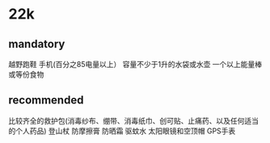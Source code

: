 # 22k
## mandatory
越野跑鞋
手机(百分之85电量以上）
容量不少于1升的水袋或水壶
一个以上能量棒或等份食物

## recommended
比较齐全的救护包(消毒纱布、绷带、消毒纸巾、创可贴、止痛药、以及任何适当的个人药品)
登山杖
防摩擦膏
防晒霜
驱蚊水
太阳眼镜和空顶帽
GPS手表
